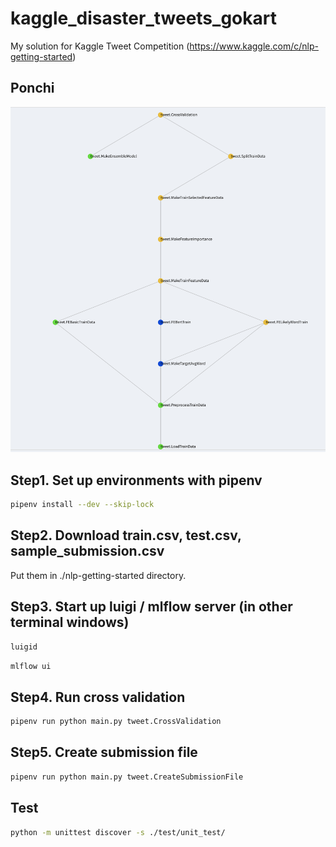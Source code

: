 # kaggle_disaster_tweets_gokart

My solution for Kaggle Tweet Competition (https://www.kaggle.com/c/nlp-getting-started)

## Ponchi

![Alt text](img/ponchi.png?raw=true "Ponchi")

## Step1. Set up environments with pipenv

```bash
pipenv install --dev --skip-lock
```

## Step2. Download train.csv, test.csv, sample_submission.csv

Put them in ./nlp-getting-started directory.

## Step3. Start up luigi / mlflow server (in other terminal windows)

```bash
luigid
```

```bash
mlflow ui
```

## Step4. Run cross validation

```bash
pipenv run python main.py tweet.CrossValidation
```

## Step5. Create submission file

```bash
pipenv run python main.py tweet.CreateSubmissionFile
```

## Test

```bash
python -m unittest discover -s ./test/unit_test/
```
